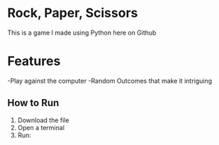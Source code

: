 # Rock, Paper, Scissors 
This is a game I made using Python here on Github

# Features
-Play against the computer
-Random Outcomes that make it intriguing

## How to Run
1. Download the file
2. Open a terminal
3. Run:
